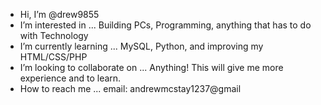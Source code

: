 - Hi, I’m @drew9855
- I’m interested in ... Building PCs, Programming, anything that has to do with Technology
- I’m currently learning ... MySQL, Python, and improving my HTML/CSS/PHP
- I’m looking to collaborate on ... Anything! This will give me more experience and to learn. 
- How to reach me ... email: andrewmcstay1237@gmail 

<!---
drew9855/drew9855 is a ✨ special ✨ repository because its `README.md` (this file) appears on your GitHub profile.
You can click the Preview link to take a look at your changes.
--->
